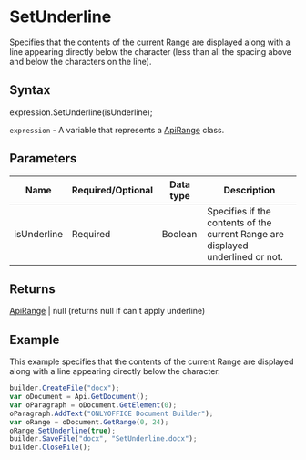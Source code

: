# SetUnderline

Specifies that the contents of the current Range are displayed along with a line appearing directly below the character (less than all the spacing above and below the characters on the line).

## Syntax

expression.SetUnderline(isUnderline);

`expression` - A variable that represents a [ApiRange](../ApiRange.md) class.

## Parameters

| **Name** | **Required/Optional** | **Data type** | **Description** |
| ------------- | ------------- | ------------- | ------------- |
| isUnderline | Required | Boolean | Specifies if the contents of the current Range are displayed underlined or not. |

## Returns

[ApiRange](../ApiRange.md) &#124; null (returns null if can't apply underline)

## Example

This example specifies that the contents of the current Range are displayed along with a line appearing directly below the character.

```javascript
builder.CreateFile("docx");
var oDocument = Api.GetDocument();
var oParagraph = oDocument.GetElement(0);
oParagraph.AddText("ONLYOFFICE Document Builder");
var oRange = oDocument.GetRange(0, 24);
oRange.SetUnderline(true);
builder.SaveFile("docx", "SetUnderline.docx");
builder.CloseFile();
```